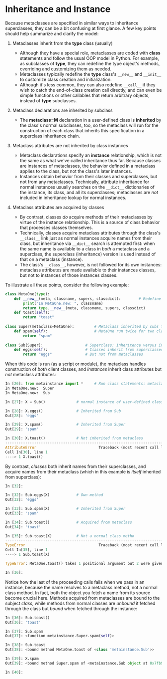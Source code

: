 # Inheritance and Instance

Because metaclasses are specified in similar ways to inheritance superclasses, they can be a bit confusing at first glance. A few key points should help summarize and clarify the model:

1. Metaclasses inherit from the **type** class (usually)
    
    - Although they have a special role, metaclasses are coded with **class** statements and follow the usual OOP model in Python. For example, as subclasses of **type**, they can redefine the type object's methods, overriding and customizing them as needed.
    - Metaclasses typically redefine the **type** class's `__new__` and `__init__` to customize class creation and initialization.
    - Although it's less common, they can also redefine `__call__` if they wish to catch the end-of-class creation call directly, and can even be simple functions or other callables that return arbitrary objects, instead of **type** subclasses.

2. Metaclass declarations are inherited by subclass

    - The **metaclass=M** declaration in a user-defined class is **inherited** by the class's normal subclasses, too, so the metaclass will run for the construction of each class that inherits this specification in a superclass inheritance chain.

3. Metaclass attributes are not inherited by class instances

    - Metaclass declarations specify an **instance** relationship, which is not the same as what we've called inheritance thus far. Because classes are instances of metaclasses, the behavior defined in a metaclass applies to the class, but not the class's later instances.
    - Instances obtain behavior from their classes and superclasses, but not from any metaclasses. Technically, attribute inheritance for normal instances usually searches on the `__dict__` dictionaries of the instance, its class, and all its superclasses; metaclasses are *not* included in inheritance lookup for normal instances.

4. Metaclass attributes are acquired by classes

    - By contrast, classes *do* acquire methods of their metaclasses by virtue of the instance relationship. This is a source of class behavior that processes classes themselves.
    - Technically, classes acquire metaclass attributes through the class's `__class__` link just as normal instances acquire names from their class, but inheritance via `__dict__` search is attempted first: when the same name is available to a class in *both* a metaclass and a superclass, the superclass (inheritance) version is used instead of that on a metaclass (instance).
    - The class's `__class__`, however, is not followed for its own instances: metaclass attributes are made available to their instances classes, but not to instances of those instances classes.

To illustrate all these points, consider the following example:


```py
class MetaOne(type):
    def __new__(meta, classname, supers, classdict):        # Redefine type method
        print("In MetaOne.new: ", classname)
        return type.__new__(meta, classname, supers, classdict)
    def toast(self):
        return "toast"
    
class Super(metaclass=MetaOne):         # Metaclass inherited by subs too
    def spam(self):                     # MetaOne run twice for two classe
        return "spam"
    
class Sub(Super):                   # Superclass: inheritence versus instance
    def eggs(self):                 # Classes inherit from superclasses
        return "eggs"               # But not from metaclasses
```

When this code is run (as a script or module), the metaclass handles construction of *both* client classes, and *instances* inherit class attributes but *not* metaclass attributes:

```py
In [26]: from metainstance import *     # Run class statements: metaclass run twice
In MetaOne.new:  Super
In MetaOne.new:  Sub

In [27]: X = Sub()              # normal instance of user-defined class

In [28]: X.eggs()               # Inherited from Sub
Out[28]: 'eggs'

In [29]: X.spam()               # Inherited from Super
Out[29]: 'spam'

In [30]: X.toast()              # Not inherited from metaclass
---------------------------------------------------------------------------
AttributeError                            Traceback (most recent call last)
Cell In[30], line 1
----> 1 X.toast()
```

By contrast, *classes* both inherit names from their superclasses, and acquire names from their metaclass (which in this example is *itself* inherited from superclass):

```py
In [32]: 

In [32]: Sub.eggs(X)            # Own method
Out[32]: 'eggs'

In [33]: Sub.spam(X)            # Inherited from Super
Out[33]: 'spam'

In [34]: Sub.toast()            # Acquired from metaclass
Out[34]: 'toast'

In [35]: Sub.toast(X)           # Not a normal class metho
---------------------------------------------------------------------------
TypeError                                 Traceback (most recent call last)
Cell In[35], line 1
----> 1 Sub.toast(X)

TypeError: MetaOne.toast() takes 1 positional argument but 2 were given

In [36]: 
```

Notice how the last of the proceeding calls fails when we pass in an instance, because the name resolves to a metaclass method, not a normal class method. In fact, both the object you fetch a name from its source become crucial here. Methods acquired from metaclasses are bound to the subject *class*, while methods from normal classes are *unbound* it fetched through the class but *bound* when fetched through the instance:

```py
In [36]: Sub.toast()
Out[36]: 'toast'

In [37]: Sub.spam
Out[37]: <function metainstance.Super.spam(self)>

In [38]: Sub.toast
Out[38]: <bound method MetaOne.toast of <class 'metainstance.Sub'>>

In [39]: X.spam
Out[39]: <bound method Super.spam of <metainstance.Sub object at 0x7fb97a0169b0>>

In [40]: 
```